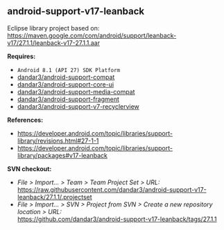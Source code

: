 ## android-support-v17-leanback

Eclipse library project based on:<br/>
https://maven.google.com/com/android/support/leanback-v17/27.1.1/leanback-v17-27.1.1.aar

**Requires:**
- `Android 8.1 (API 27) SDK Platform`
- [dandar3/android-support-compat](https://github.com/dandar3/android-support-compat/tree/27.1.1)
- [dandar3/android-support-core-ui](https://github.com/dandar3/android-support-core-ui/tree/27.1.1)
- [dandar3/android-support-media-compat](https://github.com/dandar3/android-support-media-compat/tree/27.1.1)
- [dandar3/android-support-fragment](https://github.com/dandar3/android-support-fragment/tree/27.1.1)
- [dandar3/android-support-v7-recyclerview](https://github.com/dandar3/android-support-v7-recyclerview/tree/27.1.1)

**References:**
- https://developer.android.com/topic/libraries/support-library/revisions.html#27-1-1
- https://developer.android.com/topic/libraries/support-library/packages#v17-leanback

**SVN checkout:**
- _File > Import... > Team > Team Project Set > URL:_<br/>
  https://raw.githubusercontent.com/dandar3/android-support-v17-leanback/27.1.1/.projectset
- _File > Import... > SVN > Project from SVN > Create a new repository location > URL:_<br/>
  https://github.com/dandar3/android-support-v17-leanback/tags/27.1.1
